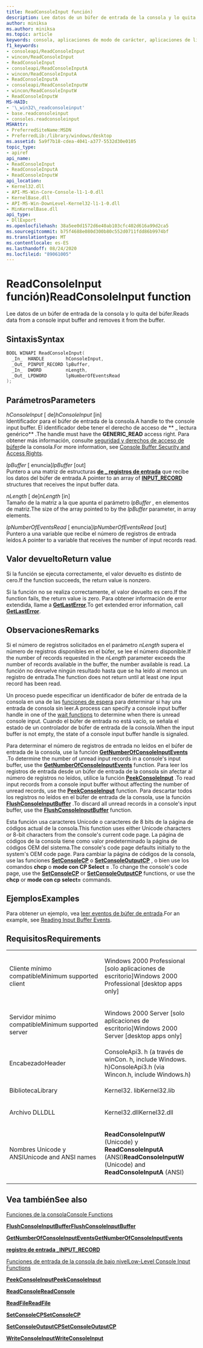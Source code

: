 ```yaml
---
title: ReadConsoleInput función)
description: Lee datos de un búfer de entrada de la consola y lo quita del búfer.
author: miniksa
ms.author: miniksa
ms.topic: article
keywords: consola, aplicaciones de modo de carácter, aplicaciones de línea de comandos, aplicaciones de terminal, API de consola
f1_keywords:
- consoleapi/ReadConsoleInput
- wincon/ReadConsoleInput
- ReadConsoleInput
- consoleapi/ReadConsoleInputA
- wincon/ReadConsoleInputA
- ReadConsoleInputA
- consoleapi/ReadConsoleInputW
- wincon/ReadConsoleInputW
- ReadConsoleInputW
MS-HAID:
- '\_win32\_readconsoleinput'
- base.readconsoleinput
- consoles.readconsoleinput
MSHAttr:
- PreferredSiteName:MSDN
- PreferredLib:/library/windows/desktop
ms.assetid: 5a9f7b18-cdea-4041-a377-5532d30e0105
topic_type:
- apiref
api_name:
- ReadConsoleInput
- ReadConsoleInputA
- ReadConsoleInputW
api_location:
- Kernel32.dll
- API-MS-Win-Core-Console-l1-1-0.dll
- KernelBase.dll
- API-MS-Win-DownLevel-Kernel32-l1-1-0.dll
- MinKernelBase.dll
api_type:
- DllExport
ms.openlocfilehash: 38a5ee0d1572d6e40ab103cfc402d616a99d2ca5
ms.sourcegitcommit: b75f4688e080d300b80c552d0711fdd86b9974bf
ms.translationtype: MT
ms.contentlocale: es-ES
ms.lasthandoff: 08/24/2020
ms.locfileid: "89061005"
---
```

# <a name="readconsoleinput-function"></a><span data-ttu-id="d817e-104">ReadConsoleInput función)</span><span class="sxs-lookup"><span data-stu-id="d817e-104">ReadConsoleInput function</span></span>


<span data-ttu-id="d817e-105">Lee datos de un búfer de entrada de la consola y lo quita del búfer.</span><span class="sxs-lookup"><span data-stu-id="d817e-105">Reads data from a console input buffer and removes it from the buffer.</span></span>

<a name="syntax"></a><span data-ttu-id="d817e-106">Sintaxis</span><span class="sxs-lookup"><span data-stu-id="d817e-106">Syntax</span></span>
------

```C
BOOL WINAPI ReadConsoleInput(
  _In_  HANDLE        hConsoleInput,
  _Out_ PINPUT_RECORD lpBuffer,
  _In_  DWORD         nLength,
  _Out_ LPDWORD       lpNumberOfEventsRead
);
```

<a name="parameters"></a><span data-ttu-id="d817e-107">Parámetros</span><span class="sxs-lookup"><span data-stu-id="d817e-107">Parameters</span></span>
----------

<span data-ttu-id="d817e-108">*hConsoleInput* \[ de\]</span><span class="sxs-lookup"><span data-stu-id="d817e-108">*hConsoleInput* \[in\]</span></span>  
<span data-ttu-id="d817e-109">Identificador para el búfer de entrada de la consola.</span><span class="sxs-lookup"><span data-stu-id="d817e-109">A handle to the console input buffer.</span></span> <span data-ttu-id="d817e-110">El identificador debe tener el derecho de acceso de \*\* \_ lectura genérico\*\* .</span><span class="sxs-lookup"><span data-stu-id="d817e-110">The handle must have the **GENERIC\_READ** access right.</span></span> <span data-ttu-id="d817e-111">Para obtener más información, consulte [seguridad y derechos de acceso de búfer](console-buffer-security-and-access-rights.md)de la consola.</span><span class="sxs-lookup"><span data-stu-id="d817e-111">For more information, see [Console Buffer Security and Access Rights](console-buffer-security-and-access-rights.md).</span></span>

<span data-ttu-id="d817e-112">*lpBuffer* \[ enuncia\]</span><span class="sxs-lookup"><span data-stu-id="d817e-112">*lpBuffer* \[out\]</span></span>  
<span data-ttu-id="d817e-113">Puntero a una matriz de estructuras [**de \_ registros de entrada**](input-record-str.md) que recibe los datos del búfer de entrada.</span><span class="sxs-lookup"><span data-stu-id="d817e-113">A pointer to an array of [**INPUT\_RECORD**](input-record-str.md) structures that receives the input buffer data.</span></span>

<span data-ttu-id="d817e-114">*nLength* \[ de\]</span><span class="sxs-lookup"><span data-stu-id="d817e-114">*nLength* \[in\]</span></span>  
<span data-ttu-id="d817e-115">Tamaño de la matriz a la que apunta el parámetro *lpBuffer* , en elementos de matriz.</span><span class="sxs-lookup"><span data-stu-id="d817e-115">The size of the array pointed to by the *lpBuffer* parameter, in array elements.</span></span>

<span data-ttu-id="d817e-116">*lpNumberOfEventsRead* \[ enuncia\]</span><span class="sxs-lookup"><span data-stu-id="d817e-116">*lpNumberOfEventsRead* \[out\]</span></span>  
<span data-ttu-id="d817e-117">Puntero a una variable que recibe el número de registros de entrada leídos.</span><span class="sxs-lookup"><span data-stu-id="d817e-117">A pointer to a variable that receives the number of input records read.</span></span>

<a name="return-value"></a><span data-ttu-id="d817e-118">Valor devuelto</span><span class="sxs-lookup"><span data-stu-id="d817e-118">Return value</span></span>
------------

<span data-ttu-id="d817e-119">Si la función se ejecuta correctamente, el valor devuelto es distinto de cero.</span><span class="sxs-lookup"><span data-stu-id="d817e-119">If the function succeeds, the return value is nonzero.</span></span>

<span data-ttu-id="d817e-120">Si la función no se realiza correctamente, el valor devuelto es cero.</span><span class="sxs-lookup"><span data-stu-id="d817e-120">If the function fails, the return value is zero.</span></span> <span data-ttu-id="d817e-121">Para obtener información de error extendida, llame a [**GetLastError**](https://msdn.microsoft.com/library/windows/desktop/ms679360).</span><span class="sxs-lookup"><span data-stu-id="d817e-121">To get extended error information, call [**GetLastError**](https://msdn.microsoft.com/library/windows/desktop/ms679360).</span></span>

<a name="remarks"></a><span data-ttu-id="d817e-122">Observaciones</span><span class="sxs-lookup"><span data-stu-id="d817e-122">Remarks</span></span>
-------

<span data-ttu-id="d817e-123">Si el número de registros solicitados en el parámetro *nLength* supera el número de registros disponibles en el búfer, se lee el número disponible.</span><span class="sxs-lookup"><span data-stu-id="d817e-123">If the number of records requested in the *nLength* parameter exceeds the number of records available in the buffer, the number available is read.</span></span> <span data-ttu-id="d817e-124">La función no devuelve ningún resultado hasta que se ha leído al menos un registro de entrada.</span><span class="sxs-lookup"><span data-stu-id="d817e-124">The function does not return until at least one input record has been read.</span></span>

<span data-ttu-id="d817e-125">Un proceso puede especificar un identificador de búfer de entrada de la consola en una de las [funciones de espera](https://msdn.microsoft.com/library/windows/desktop/ms687069) para determinar si hay una entrada de consola sin leer.</span><span class="sxs-lookup"><span data-stu-id="d817e-125">A process can specify a console input buffer handle in one of the [wait functions](https://msdn.microsoft.com/library/windows/desktop/ms687069) to determine when there is unread console input.</span></span> <span data-ttu-id="d817e-126">Cuando el búfer de entrada no está vacío, se señala el estado de un controlador de búfer de entrada de la consola.</span><span class="sxs-lookup"><span data-stu-id="d817e-126">When the input buffer is not empty, the state of a console input buffer handle is signaled.</span></span>

<span data-ttu-id="d817e-127">Para determinar el número de registros de entrada no leídos en el búfer de entrada de la consola, use la función [**GetNumberOfConsoleInputEvents**](getnumberofconsoleinputevents.md) .</span><span class="sxs-lookup"><span data-stu-id="d817e-127">To determine the number of unread input records in a console's input buffer, use the [**GetNumberOfConsoleInputEvents**](getnumberofconsoleinputevents.md) function.</span></span> <span data-ttu-id="d817e-128">Para leer los registros de entrada desde un búfer de entrada de la consola sin afectar al número de registros no leídos, utilice la función [**PeekConsoleInput**](peekconsoleinput.md) .</span><span class="sxs-lookup"><span data-stu-id="d817e-128">To read input records from a console input buffer without affecting the number of unread records, use the [**PeekConsoleInput**](peekconsoleinput.md) function.</span></span> <span data-ttu-id="d817e-129">Para descartar todos los registros no leídos en el búfer de entrada de la consola, use la función [**FlushConsoleInputBuffer**](flushconsoleinputbuffer.md) .</span><span class="sxs-lookup"><span data-stu-id="d817e-129">To discard all unread records in a console's input buffer, use the [**FlushConsoleInputBuffer**](flushconsoleinputbuffer.md) function.</span></span>

<span data-ttu-id="d817e-130">Esta función usa caracteres Unicode o caracteres de 8 bits de la página de códigos actual de la consola.</span><span class="sxs-lookup"><span data-stu-id="d817e-130">This function uses either Unicode characters or 8-bit characters from the console's current code page.</span></span> <span data-ttu-id="d817e-131">La página de códigos de la consola tiene como valor predeterminado la página de códigos OEM del sistema.</span><span class="sxs-lookup"><span data-stu-id="d817e-131">The console's code page defaults initially to the system's OEM code page.</span></span> <span data-ttu-id="d817e-132">Para cambiar la página de códigos de la consola, use las funciones [**SetConsoleCP**](setconsolecp.md) o [**SetConsoleOutputCP**](setconsoleoutputcp.md) , o bien use los comandos **chcp** o **mode con CP Select =** .</span><span class="sxs-lookup"><span data-stu-id="d817e-132">To change the console's code page, use the [**SetConsoleCP**](setconsolecp.md) or [**SetConsoleOutputCP**](setconsoleoutputcp.md) functions, or use the **chcp** or **mode con cp select=** commands.</span></span>

<a name="examples"></a><span data-ttu-id="d817e-133">Ejemplos</span><span class="sxs-lookup"><span data-stu-id="d817e-133">Examples</span></span>
--------

<span data-ttu-id="d817e-134">Para obtener un ejemplo, vea [leer eventos de búfer de entrada](reading-input-buffer-events.md).</span><span class="sxs-lookup"><span data-stu-id="d817e-134">For an example, see [Reading Input Buffer Events](reading-input-buffer-events.md).</span></span>

<a name="requirements"></a><span data-ttu-id="d817e-135">Requisitos</span><span class="sxs-lookup"><span data-stu-id="d817e-135">Requirements</span></span>
------------

<table>
<colgroup>
<col width="50%" />
<col width="50%" />
</colgroup>
<tbody>
<tr class="odd">
<td><p><span data-ttu-id="d817e-136">Cliente mínimo compatible</span><span class="sxs-lookup"><span data-stu-id="d817e-136">Minimum supported client</span></span></p></td>
<td><p><span data-ttu-id="d817e-137">Windows 2000 Professional [solo aplicaciones de escritorio]</span><span class="sxs-lookup"><span data-stu-id="d817e-137">Windows 2000 Professional [desktop apps only]</span></span></p></td>
</tr>
<tr class="even">
<td><p><span data-ttu-id="d817e-138">Servidor mínimo compatible</span><span class="sxs-lookup"><span data-stu-id="d817e-138">Minimum supported server</span></span></p></td>
<td><p><span data-ttu-id="d817e-139">Windows 2000 Server [solo aplicaciones de escritorio]</span><span class="sxs-lookup"><span data-stu-id="d817e-139">Windows 2000 Server [desktop apps only]</span></span></p></td>
</tr>
<tr class="odd">
<td><p><span data-ttu-id="d817e-140">Encabezado</span><span class="sxs-lookup"><span data-stu-id="d817e-140">Header</span></span></p></td>
<td><span data-ttu-id="d817e-141">ConsoleApi3. h (a través de winCon. h, include Windows. h)</span><span class="sxs-lookup"><span data-stu-id="d817e-141">ConsoleApi3.h (via Wincon.h, include Windows.h)</span></span></td>
</tr>
<tr class="even">
<td><p><span data-ttu-id="d817e-142">Biblioteca</span><span class="sxs-lookup"><span data-stu-id="d817e-142">Library</span></span></p></td>
<td><span data-ttu-id="d817e-143">Kernel32. lib</span><span class="sxs-lookup"><span data-stu-id="d817e-143">Kernel32.lib</span></span></td>
</tr>
<tr class="odd">
<td><p><span data-ttu-id="d817e-144">Archivo DLL</span><span class="sxs-lookup"><span data-stu-id="d817e-144">DLL</span></span></p></td>
<td><span data-ttu-id="d817e-145">Kernel32.dll</span><span class="sxs-lookup"><span data-stu-id="d817e-145">Kernel32.dll</span></span></td>
</tr>
<tr class="even">
<td><p><span data-ttu-id="d817e-146">Nombres Unicode y ANSI</span><span class="sxs-lookup"><span data-stu-id="d817e-146">Unicode and ANSI names</span></span></p></td>
<td><p><span data-ttu-id="d817e-147"><strong>ReadConsoleInputW</strong> (Unicode) y <strong>ReadConsoleInputA</strong> (ANSI)</span><span class="sxs-lookup"><span data-stu-id="d817e-147"><strong>ReadConsoleInputW</strong> (Unicode) and <strong>ReadConsoleInputA</strong> (ANSI)</span></span></p></td>
</tr>
<tr class="odd">
</tr>
<tr class="even">
</tr>
<tr class="odd">
</tr>
<tr class="even">
</tr>
</tbody>
</table>

## <a name="span-idsee_alsospansee-also"></a><span data-ttu-id="d817e-148"><span id="see_also"></span>Vea también</span><span class="sxs-lookup"><span data-stu-id="d817e-148"><span id="see_also"></span>See also</span></span>


[<span data-ttu-id="d817e-149">Funciones de la consola</span><span class="sxs-lookup"><span data-stu-id="d817e-149">Console Functions</span></span>](console-functions.md)

[<span data-ttu-id="d817e-150">**FlushConsoleInputBuffer**</span><span class="sxs-lookup"><span data-stu-id="d817e-150">**FlushConsoleInputBuffer**</span></span>](flushconsoleinputbuffer.md)

[<span data-ttu-id="d817e-151">**GetNumberOfConsoleInputEvents**</span><span class="sxs-lookup"><span data-stu-id="d817e-151">**GetNumberOfConsoleInputEvents**</span></span>](getnumberofconsoleinputevents.md)

[<span data-ttu-id="d817e-152">**registro de entrada \_**</span><span class="sxs-lookup"><span data-stu-id="d817e-152">**INPUT\_RECORD**</span></span>](input-record-str.md)

[<span data-ttu-id="d817e-153">Funciones de entrada de la consola de bajo nivel</span><span class="sxs-lookup"><span data-stu-id="d817e-153">Low-Level Console Input Functions</span></span>](low-level-console-input-functions.md)

[<span data-ttu-id="d817e-154">**PeekConsoleInput**</span><span class="sxs-lookup"><span data-stu-id="d817e-154">**PeekConsoleInput**</span></span>](peekconsoleinput.md)

[<span data-ttu-id="d817e-155">**ReadConsole**</span><span class="sxs-lookup"><span data-stu-id="d817e-155">**ReadConsole**</span></span>](readconsole.md)

[<span data-ttu-id="d817e-156">**ReadFile**</span><span class="sxs-lookup"><span data-stu-id="d817e-156">**ReadFile**</span></span>](https://msdn.microsoft.com/library/windows/desktop/aa365467)

[<span data-ttu-id="d817e-157">**SetConsoleCP**</span><span class="sxs-lookup"><span data-stu-id="d817e-157">**SetConsoleCP**</span></span>](setconsolecp.md)

[<span data-ttu-id="d817e-158">**SetConsoleOutputCP**</span><span class="sxs-lookup"><span data-stu-id="d817e-158">**SetConsoleOutputCP**</span></span>](setconsoleoutputcp.md)

[<span data-ttu-id="d817e-159">**WriteConsoleInput**</span><span class="sxs-lookup"><span data-stu-id="d817e-159">**WriteConsoleInput**</span></span>](writeconsoleinput.md)

 

 





